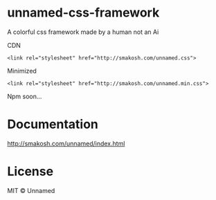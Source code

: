 # unnamed-css-framework
A colorful css framework made by a human not an Ai

CDN

<pre><code>&lt;link rel="stylesheet" href="http://smakosh.com/unnamed.css"&gt;</code></pre>

Minimized

<pre><code>&lt;link rel="stylesheet" href="http://smakosh.com/unnamed.min.css"&gt;</code></pre>

Npm soon...

# Documentation

http://smakosh.com/unnamed/index.html

# License

MIT © Unnamed
